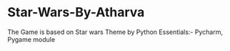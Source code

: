 # Star-Wars-By-Atharva
The Game is based on Star wars Theme by Python  Essentials:- Pycharm, Pygame module
